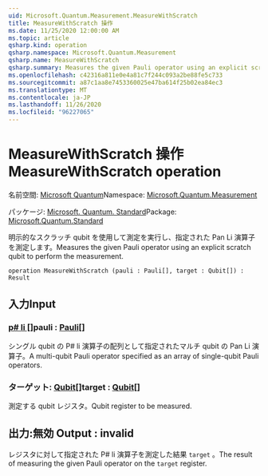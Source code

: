 ```yaml
---
uid: Microsoft.Quantum.Measurement.MeasureWithScratch
title: MeasureWithScratch 操作
ms.date: 11/25/2020 12:00:00 AM
ms.topic: article
qsharp.kind: operation
qsharp.namespace: Microsoft.Quantum.Measurement
qsharp.name: MeasureWithScratch
qsharp.summary: Measures the given Pauli operator using an explicit scratch qubit to perform the measurement.
ms.openlocfilehash: c42316a811e0e4a81c7f244c093a2be88fe5c733
ms.sourcegitcommit: a87c1aa8e7453360025e47ba614f25b02ea84ec3
ms.translationtype: MT
ms.contentlocale: ja-JP
ms.lasthandoff: 11/26/2020
ms.locfileid: "96227065"
---
```

# <a name="measurewithscratch-operation"></a><span data-ttu-id="18d3f-102">MeasureWithScratch 操作</span><span class="sxs-lookup"><span data-stu-id="18d3f-102">MeasureWithScratch operation</span></span>

<span data-ttu-id="18d3f-103">名前空間: [Microsoft Quantum](xref:Microsoft.Quantum.Measurement)</span><span class="sxs-lookup"><span data-stu-id="18d3f-103">Namespace: [Microsoft.Quantum.Measurement](xref:Microsoft.Quantum.Measurement)</span></span>

<span data-ttu-id="18d3f-104">パッケージ: [Microsoft. Quantum. Standard](https://nuget.org/packages/Microsoft.Quantum.Standard)</span><span class="sxs-lookup"><span data-stu-id="18d3f-104">Package: [Microsoft.Quantum.Standard](https://nuget.org/packages/Microsoft.Quantum.Standard)</span></span>


<span data-ttu-id="18d3f-105">明示的なスクラッチ qubit を使用して測定を実行し、指定された Pan Li 演算子を測定します。</span><span class="sxs-lookup"><span data-stu-id="18d3f-105">Measures the given Pauli operator using an explicit scratch qubit to perform the measurement.</span></span>

```qsharp
operation MeasureWithScratch (pauli : Pauli[], target : Qubit[]) : Result
```


## <a name="input"></a><span data-ttu-id="18d3f-106">入力</span><span class="sxs-lookup"><span data-stu-id="18d3f-106">Input</span></span>

### <a name="pauli--pauli"></a><span data-ttu-id="18d3f-107">[p# li []](xref:microsoft.quantum.lang-ref.pauli)</span><span class="sxs-lookup"><span data-stu-id="18d3f-107">pauli : [Pauli](xref:microsoft.quantum.lang-ref.pauli)[]</span></span>

<span data-ttu-id="18d3f-108">シングル qubit の P# li 演算子の配列として指定されたマルチ qubit の Pan Li 演算子。</span><span class="sxs-lookup"><span data-stu-id="18d3f-108">A multi-qubit Pauli operator specified as an array of single-qubit Pauli operators.</span></span>


### <a name="target--qubit"></a><span data-ttu-id="18d3f-109">ターゲット: [Qubit](xref:microsoft.quantum.lang-ref.qubit)[]</span><span class="sxs-lookup"><span data-stu-id="18d3f-109">target : [Qubit](xref:microsoft.quantum.lang-ref.qubit)[]</span></span>

<span data-ttu-id="18d3f-110">測定する qubit レジスタ。</span><span class="sxs-lookup"><span data-stu-id="18d3f-110">Qubit register to be measured.</span></span>



## <a name="output--__invalidresult__"></a><span data-ttu-id="18d3f-111">出力:__無効 <Result>__</span><span class="sxs-lookup"><span data-stu-id="18d3f-111">Output : __invalid<Result>__</span></span>

<span data-ttu-id="18d3f-112">レジスタに対して指定された P# li 演算子を測定した結果 `target` 。</span><span class="sxs-lookup"><span data-stu-id="18d3f-112">The result of measuring the given Pauli operator on the `target` register.</span></span>